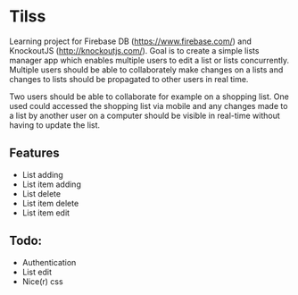 Tilss
======

Learning project for Firebase DB (https://www.firebase.com/) and KnockoutJS (http://knockoutjs.com/). 
Goal is to create a simple lists manager app which enables multiple users to edit a list or lists concurrently.
Multiple users should be able to collaborately make changes on a lists and changes to lists 
should be propagated to other users in real time.

Two users should be able to collaborate for example on a shopping list. One used could accessed the shopping list via mobile and any changes made to a list by another user on a computer should be visible in real-time without having to update the list.

Features 
-----
- List adding
- List item adding 
- List delete 
- List item delete 
- List item edit 

Todo:
-----
- Authentication 
- List edit
- Nice(r) css
